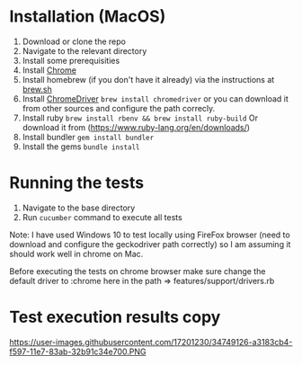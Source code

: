 # Installation (MacOS)

1. Download or clone the repo
2. Navigate to the relevant directory
3. Install some prerequisities
4. Install [Chrome](https://www.google.com/intl/en_uk/chrome/browser/desktop/index.html)
5. Install homebrew (if you don't have it already) via the instructions at [brew.sh](http://brew.sh/)
6. Install [ChromeDriver](https://sites.google.com/a/chromium.org/chromedriver/) `brew install chromedriver` or you can download it from other sources and configure the path correcly.
7. Install ruby `brew install rbenv && brew install ruby-build` Or download it from (https://www.ruby-lang.org/en/downloads/)
8. Install bundler `gem install bundler`
9. Install the gems `bundle install`

# Running the tests

1. Navigate to the base directory
2. Run `cucumber` command to execute all tests

Note: I have used Windows 10 to test locally using FireFox browser (need to download and configure the geckodriver path correctly) so I am assuming it should work well in chrome on Mac.

Before executing the tests on chrome browser make sure change the default driver to :chrome here in the path => features/support/drivers.rb

# Test execution results copy

https://user-images.githubusercontent.com/17201230/34749126-a3183cb4-f597-11e7-83ab-32b91c34e700.PNG
